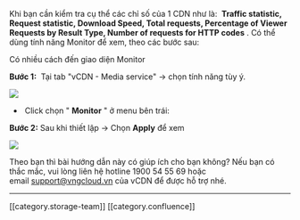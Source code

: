 Khi bạn cần kiểm tra cụ thể các chỉ số của 1 CDN như là:  **Traffic statistic, Request statistic, Download Speed, Total requests, Percentage of Viewer Requests by Result Type, Number of requests for HTTP codes** . Có thể dùng tính năng Monitor để xem, theo các bước sau: 

Có nhiều cách đến giao diện Monitor 

 **Bước 1:**  Tại tab "vCDN - Media service" -> chọn tính năng tùy ý.

![](images/storage/image2020-1-13_11-55-13.png)


*  Click chọn " **Monitor** " ở menu bên trái:





 **Bước 2:**  Sau khi thiết lập → Chọn  **Apply**  để xem

![](images/storage/image2019-5-23_23-14-53.png)



Theo bạn thì bài hướng dẫn này có giúp ích cho bạn không? Nếu bạn có thắc mắc, vui lòng liên hệ hotline 1900 54 55 69 hoặc email [support@vngcloud.vn](mailto:support@vngcloud.vn) của vCDN để được hỗ trợ nhé.





*****

[[category.storage-team]] 
[[category.confluence]] 
